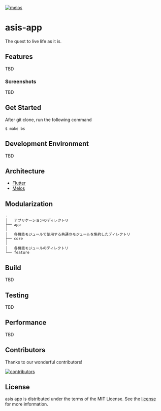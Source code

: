 [![melos](https://img.shields.io/badge/maintained%20with-melos-f700ff.svg?style=flat-square)](https://github.com/invertase/melos)

# asis-app

The quest to live life as it is.

## Features

TBD

### Screenshots

TBD

## Get Started

After git clone, run the following command

```shell
$ make bs
```

## Development Environment

TBD

## Architecture

- [Flutter](https://flutter.dev/)
- [Melos](https://melos.invertase.dev)

## Modularization

```text
.
│   アプリケーションのディレクトリ
├── app
│
│   各機能モジュールで使用する共通のモジュールを集約したディレクトリ
├── core
│
│   各機能モジュールのディレクトリ
└── feature
```

## Build

TBD

## Testing

TBD

## Performance

TBD

## Contributors

Thanks to our wonderful contributors!

<a href="https://github.com/tatsutakein-jp/asis-app/graphs/contributors">
  <img src="https://contrib.rocks/image?repo=tatsutakein-jp/asis-app"  alt="contributors"/>
</a>

## License

asis app is distributed under the terms of the MIT License. See the [license](LICENSE) for more
information.

